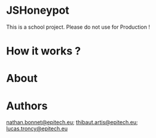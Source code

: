 # JSHoneypot

This is a school project. Please do not use for Production !

# How it works ?

# About

# Authors

nathan.bonnet@epitech.eu; thibaut.artis@epitech.eu; lucas.troncy@epitech.eu
